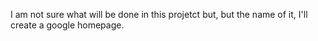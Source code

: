 I am not sure what will be done in this projetct but, but the name of it, I'll create a google homepage.